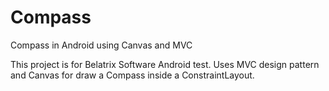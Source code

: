 # Compass
Compass in Android using Canvas and MVC

This project is for Belatrix Software Android test.
Uses MVC design pattern and Canvas for draw a Compass inside a ConstraintLayout.
